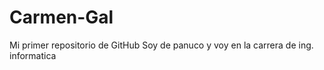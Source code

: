 # Carmen-Gal
Mi primer repositorio de GitHub
Soy de  panuco  y voy en la carrera de ing. informatica 
